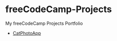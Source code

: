 # freeCodeCamp-Projects
My freeCodeCamp Projects Portfolio
<ul>
<li>
<a href="https://github.com/jennisa1/freeCodeCamp-Projects/tree/main/Cat%20Photo%20Album%20app" onclick="window.open('https://github.com/jennisa1/freeCodeCamp-Projects/tree/main/Cat%20Photo%20Album%20app', '_self'); target="blank">CatPhotoApp
<!---img align="left" src="https://github.com/jennisa1/freeCodeCamp-Projects/tree/main/Cat%20Photo%20Album%20app" alt="CatPhotoApp" /-->
</li>
</ul>
